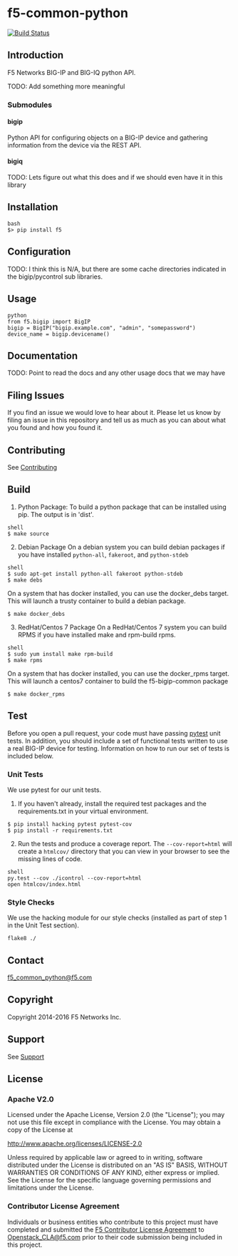 <!--
Copyright 2015-2016 F5 Networks Inc.

Licensed under the Apache License, Version 2.0 (the "License");
you may not use this file except in compliance with the License.
You may obtain a copy of the License at

  http://www.apache.org/licenses/LICENSE-2.0

Unless required by applicable law or agreed to in writing, software
distributed under the License is distributed on an "AS IS" BASIS,
WITHOUT WARRANTIES OR CONDITIONS OF ANY KIND, either express or implied.
See the License for the specific language governing permissions and
limitations under the License.
-->
# f5-common-python
[![Build Status](https://travis-ci.com/F5Networks/f5-common-python.svg?token=s9yQgrQoSkLe6ec4WQKS&branch=develop)](https://travis-ci.com/F5Networks/f5-common-python)

## Introduction
F5 Networks BIG-IP and BIG-IQ python API.
 
 TODO: Add something more meaningful

### Submodules

#### bigip
Python API for configuring objects on a BIG-IP device and gathering information
from the device via the REST API.

#### bigiq
TODO: Lets figure out what this does and if we should even have it in this library

## Installation
```
bash
$> pip install f5
```

## Configuration
TODO: I think this is N/A, but there are some cache directories indicated in the bigip/pycontrol sub libraries.

## Usage
```
python
from f5.bigip import BigIP
bigip = BigIP("bigip.example.com", "admin", "somepassword")
device_name = bigip.devicename()
```

## Documentation
TODO: Point to read the docs and any other usage docs that we may have

## Filing Issues
If you find an issue we would love to hear about it. Please let us know by
filing an issue in this repository and tell us as much as you can about what
you found and how you found it.

## Contributing
See [Contributing](CONTRIBUTING.md)

## Build

1. Python Package:
To build a python package that can be installed using pip. The output is in 'dist'.
```
shell
$ make source
```
2. Debian Package
On a debian system you can build debian packages if you have installed `python-all`, `fakeroot`, and `python-stdeb`
```
shell
$ sudo apt-get install python-all fakeroot python-stdeb
$ make debs
```
On a system that has docker installed, you can use the docker_debs target. This will launch a trusty container to build
a debian package.
```shell
$ make docker_debs
```
3. RedHat/Centos 7 Package
On a RedHat/Centos 7 system you can build RPMS if you have installed make and rpm-build rpms.
```
shell
$ sudo yum install make rpm-build
$ make rpms
```
On a system that has docker installed, you can use the docker_rpms target. This will launch a centos7 container to build
the f5-bigip-common package
```shell
$ make docker_rpms
```

## Test
Before you open a pull request, your code must have passing [pytest](http://pytest.org) unit tests. In addition, you should include a set of functional tests written to use a real BIG-IP device for testing. Information on how to run our set of tests is included below.

### Unit Tests
We use pytest for our unit tests.
1. If you haven't already, install the required test packages and the requirements.txt in your virtual environment.
```shell
$ pip install hacking pytest pytest-cov
$ pip install -r requirements.txt
```
2. Run the tests and produce a coverage report.  The `--cov-report=html` will
create a `htmlcov/` directory that you can view in your browser to see the
missing lines of code.
```
shell
py.test --cov ./icontrol --cov-report=html
open htmlcov/index.html
```

### Style Checks
We use the hacking module for our style checks (installed as part of
step 1 in the Unit Test section).
```shell
flake8 ./
```

## Contact
<f5_common_python@f5.com>

## Copyright
Copyright 2014-2016 F5 Networks Inc.

## Support
See [Support](SUPPORT.md)

## License
 
### Apache V2.0
Licensed under the Apache License, Version 2.0 (the "License");
you may not use this file except in compliance with the License.
You may obtain a copy of the License at
 
http://www.apache.org/licenses/LICENSE-2.0
 
Unless required by applicable law or agreed to in writing, software
distributed under the License is distributed on an "AS IS" BASIS,
WITHOUT WARRANTIES OR CONDITIONS OF ANY KIND, either express or implied.
See the License for the specific language governing permissions and
limitations under the License.
 
### Contributor License Agreement
Individuals or business entities who contribute to this project must have completed and submitted the [F5 Contributor License Agreement](http://f5networks.github.io/f5-openstack-docs/cla_landing/index.html) to Openstack_CLA@f5.com prior to their
code submission being included in this project.
